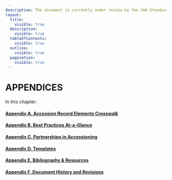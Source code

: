 ```yaml
---
description: The document is currently under review by the SAA Standards Committee.
layout:
  title:
    visible: true
  description:
    visible: true
  tableOfContents:
    visible: true
  outline:
    visible: true
  pagination:
    visible: true
---
```


# APPENDICES

In this chapter:

#### [Appendix A. Accession Record Elements Crosswalk](appendix-a.-accession-record-elements-crosswalk.md)

#### [Appendix B. Best Practices At-a-Glance](appendix-b.-best-practices-at-a-glance.md)

#### [Appendix C. Partnerships in Accessioning](appendix-c.-partnerships-in-accessioning.md)

#### [Appendix D. Templates](appendix-d.-templates/)

#### [Appendix E. Bibliography & Resources](appendix-e.-bibliography-and-resources.md)

#### [Appendix F. Document History and Revisions](./#appendix-f.-document-history-and-revisions)
